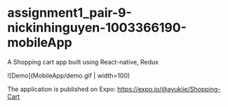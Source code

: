 # assignment1_pair-9-nickinhinguyen-1003366190-mobileApp
A Shopping cart app built using React-native, Redux

![Demo](MobileApp/demo.gif | width=100)

The application is published on Expo: https://expo.io/@ayukiie/Shopping-Cart

